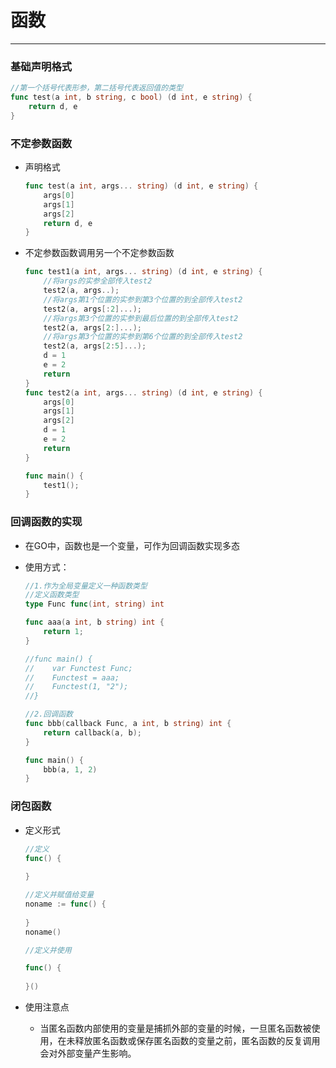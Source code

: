 # 函数

---

### 基础声明格式

```go
//第一个括号代表形参，第二括号代表返回值的类型
func test(a int, b string, c bool) (d int, e string) {
    return d, e
}
```

### 不定参数函数

- 声明格式

  ```go
  func test(a int, args... string) (d int, e string) {
      args[0]
      args[1]
      args[2]
      return d, e
  }
  ```

- 不定参数函数调用另一个不定参数函数

  ```go
  func test1(a int, args... string) (d int, e string) {
      //将args的实参全部传入test2
      test2(a, args..);
      //将args第1个位置的实参到第3个位置的到全部传入test2
      test2(a, args[:2]...);
      //将args第3个位置的实参到最后位置的到全部传入test2
      test2(a, args[2:]...);
      //将args第3个位置的实参到第6个位置的到全部传入test2
      test2(a, args[2:5]...);
      d = 1
      e = 2
      return
  }
  func test2(a int, args... string) (d int, e string) {
      args[0]
      args[1]
      args[2]
      d = 1
      e = 2
      return
  }
  
  func main() {
      test1();
  }
  ```


### 回调函数的实现

- 在GO中，函数也是一个变量，可作为回调函数实现多态

- 使用方式：

  ```go
  //1.作为全局变量定义一种函数类型
  //定义函数类型
  type Func func(int, string) int
  
  func aaa(a int, b string) int {
      return 1;
  }
  
  //func main() {
  //    var Functest Func;
  //    Functest = aaa;
  //    Functest(1, "2");
  //}
  
  //2.回调函数
  func bbb(callback Func, a int, b string) int {
      return callback(a, b);
  }
  
  func main() {
      bbb(a, 1, 2)
  }
  ```

### 闭包函数

- 定义形式

  ```go
  //定义
  func() {
      
  }
  
  //定义并赋值给变量
  noname := func() {
      
  }
  noname()
  
  //定义并使用
  
  func() {
      
  }()
  ```

- 使用注意点

  - 当匿名函数内部使用的变量是捕抓外部的变量的时候，一旦匿名函数被使用，在未释放匿名函数或保存匿名函数的变量之前，匿名函数的反复调用会对外部变量产生影响。